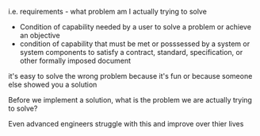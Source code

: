 
i.e. requirements - what problem am I actually trying to solve

- Condition of capability needed by a user to solve a problem or achieve an objective
- condition of capability that must be met or posssessed by a system or system components to satisfy a contract, standard, specification, or other formally imposed document

it's easy to solve the wrong problem because it's fun or because someone else showed you a solution

Before we implement a solution, what is the problem we are actually trying to solve?

Even advanced engineers struggle with this and improve over thier lives
